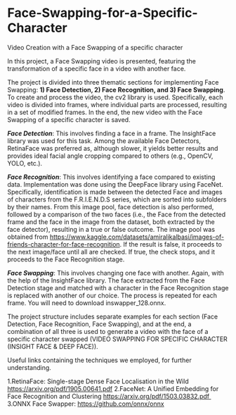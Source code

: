 # Face-Swapping-for-a-Specific-Character
Video Creation with a Face Swapping of a specific character


In this project, a Face Swapping video is presented, featuring the transformation of a specific face in a video with another face.

The project is divided into three thematic sections for implementing Face Swapping: **1) Face Detection, 2) Face Recognition, and 3) Face Swapping**. To create and process the video, the cv2 library is used. Specifically, each video is divided into frames, where individual parts are processed, resulting in a set of modified frames. In the end, the new video with the Face Swapping of a specific character is saved.

***Face Detection***: This involves finding a face in a frame. The InsightFace library was used for this task. Among the available Face Detectors, RetinaFace was preferred as, although slower, it yields better results and provides ideal facial angle cropping compared to others (e.g., OpenCV, YOLO, etc.).

***Face Recognition***: This involves identifying a face compared to existing data. Implementation was done using the DeepFace library using FaceNet. Specifically, identification is made between the detected Face and images of characters from the F.R.I.E.N.D.S series, which are sorted into subfolders by their names. From this image pool, face detection is also performed, followed by a comparison of the two faces (i.e., the Face from the detected frame and the face in the image from the dataset, both extracted by the face detector), resulting in a true or false outcome. The image pool was obtained from https://www.kaggle.com/datasets/amiralikalbasi/images-of-friends-character-for-face-recognition. If the result is false, it proceeds to the next image/face until all are checked. If true, the check stops, and it proceeds to the Face Recognition stage.

***Face Swapping***: This involves changing one face with another. Again, with the help of the InsightFace library. The face extracted from the Face Detection stage and matched with a character in the Face Recognition stage is replaced with another of our choice. The process is repeated for each frame. You will need to download inswapper_128.onnx.

The project structure includes separate examples for each section (Face Detection, Face Recognition, Face Swapping), and at the end, a combination of all three is used to generate a video with the face of a specific character swapped (VIDEO SWAPPING FOR SPECIFIC CHARACTER (INSIGHT FACE & DEEP FACE)).


Useful links containing the techniques we employed, for further understanding.

1.RetinaFace: Single-stage Dense Face Localisation in the Wild https://arxiv.org/pdf/1905.00641.pdf
2.FaceNet: A Unified Embedding for Face Recognition and Clustering https://arxiv.org/pdf/1503.03832.pdf 
3.ONNX Face Swapper: https://github.com/onnx/onnx 



